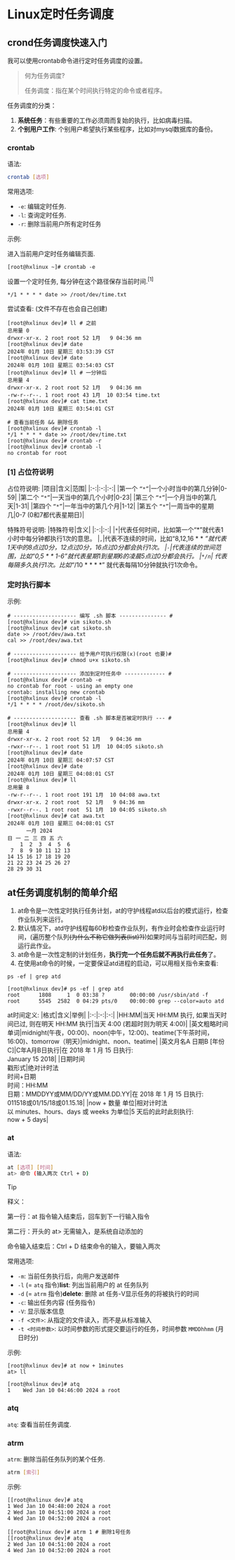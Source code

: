 # Linux定时任务调度
## crond任务调度快速入门

我可以使用crontab命令进行定时任务调度的设置。

> 何为任务调度?
>
> 任务调度：指在某个时间执行特定的命令或者程序。

任务调度的分类：

1. **系统任务**：有些重要的工作必须周而复始的执行，比如病毒扫描。
2. **个别用户工作**: 个别用户希望执行某些程序，比如对mysql数据库的备份。

### crontab

语法:

```Bash
crontab [选项]
```

常用选项:

- `-e`: 编辑定时任务.
- `-l`: 查询定时任务.
- `-r`: 删除当前用户所有定时任务

示例:

进入当前用户定时任务编辑页面.
```Shell
[root@hxlinux ~]# crontab -e
```

设置一个定时任务, 每分钟在这个路径保存当前时间.<sup>[1]</sup>
```Shell
*/1 * * * * date >> /root/dev/time.txt
```

尝试查看: (文件不存在也会自己创建)
```Shell
[root@hxlinux dev]# ll # 之前
总用量 0
drwxr-xr-x. 2 root root 52 1月   9 04:36 mm
[root@hxlinux dev]# date
2024年 01月 10日 星期三 03:53:39 CST
[root@hxlinux dev]# date
2024年 01月 10日 星期三 03:54:03 CST
[root@hxlinux dev]# ll # 一分钟后
总用量 4
drwxr-xr-x. 2 root root 52 1月   9 04:36 mm
-rw-r--r--. 1 root root 43 1月  10 03:54 time.txt
[root@hxlinux dev]# cat time.txt 
2024年 01月 10日 星期三 03:54:01 CST

# 查看当前任务 && 删除任务
[root@hxlinux dev]# crontab -l
*/1 * * * * date >> /root/dev/time.txt
[root@hxlinux dev]# crontab -r
[root@hxlinux dev]# crontab -l
no crontab for root
```

### [1] 占位符说明

占位符说明:
|项目|含义|范围|
|:-:|:-:|:-:|
|第一个 `“*”`|一个小时当中的第几分钟|0-59|
|第二个 `“*”`|一天当中的第几个小时|0-23|
|第三个 `“*”`|一个月当中的第几天|1-31|
|第四个 `“*”`|一年当中的第几个月|1-12|
|第五个 `“*”`|一周当中的星期几|0-7 (0和7都代表星期日)|

特殊符号说明:
|特殊符号|含义|
|:-:|:-:|
|`*`|代表任何时间，比如第一个“*”就代表1小时中每分钟都执行1次的意思。
|`,`|代表不连续的时间，比如“8,12,16 * * *”就代表1天中的8点过0分，12点过0分，16点过0分都会执行1次。
|`-`|代表连续的世间范围，比如“0,5 * * 1-6”就代表星期1到星期6的凌晨5点过0分都会执行。
|`*/n`| 代表每隔多久执行1次。比如“*/10 * * * *” 就代表每隔10分钟就执行1次命令。

### 定时执行脚本

示例:
```Shell
# -------------------- 编写 .sh 脚本 --------------- #
[root@hxlinux dev]# vim sikoto.sh
[root@hxlinux dev]# cat sikoto.sh 
date >> /root/dev/awa.txt
cal >> /root/dev/awa.txt

# -------------------- 给予用户可执行权限(x)(root 也要)#
[root@hxlinux dev]# chmod u+x sikoto.sh 

# -------------------- 添加到定时任务中 ------------- #
[root@hxlinux dev]# crontab -e
no crontab for root - using an empty one
crontab: installing new crontab
[root@hxlinux dev]# crontab -l
*/1 * * * * /root/dev/sikoto.sh

# -------------------- 查看 .sh 脚本是否被定时执行 --- #
[root@hxlinux dev]# ll
总用量 4
drwxr-xr-x. 2 root root 52 1月   9 04:36 mm
-rwxr--r--. 1 root root 51 1月  10 04:05 sikoto.sh
[root@hxlinux dev]# date
2024年 01月 10日 星期三 04:07:57 CST
[root@hxlinux dev]# date
2024年 01月 10日 星期三 04:08:01 CST
[root@hxlinux dev]# ll
总用量 8
-rw-r--r--. 1 root root 191 1月  10 04:08 awa.txt
drwxr-xr-x. 2 root root  52 1月   9 04:36 mm
-rwxr--r--. 1 root root  51 1月  10 04:05 sikoto.sh
[root@hxlinux dev]# cat awa.txt 
2024年 01月 10日 星期三 04:08:01 CST
      一月 2024     
日 一 二 三 四 五 六
    1  2  3  4  5  6
 7  8  9 10 11 12 13
14 15 16 17 18 19 20
21 22 23 24 25 26 27
28 29 30 31
```

## at任务调度机制的简单介绍
1. at命令是一次性定时执行任务计划，at的守护线程atd以后台的模式运行，检查作业队列来运行。
2. 默认情况下，atd守护线程每60秒检查作业队列，有作业时会检查作业运行时间，(遍历整个队列~~(为什么不称它做列表(list)?)~~)如果时间与当前时间匹配，则运行此作业。
3. at命令是一次性定制的计划任务，**执行完一个任务后就不再执行此任务**了。
4. 在使用at命令的时候，一定要保证atd进程的启动，可以用相关指令来查看:

`ps -ef | grep atd`
```Shell
[root@hxlinux dev]# ps -ef | grep atd
root      1808     1  0 03:38 ?        00:00:00 /usr/sbin/atd -f
root      5545  2582  0 04:29 pts/0    00:00:00 grep --color=auto atd
```

at时间定义:
|格式|含义|举例|
|:-:|:-:|:-:|
|HH:MM|当天 HH:MM 执行, 如果当天时间已过, 则在明天 HH:MM 执行|当天 4:00 (若超时则为明天 4:00)|
|英文粗略时间单词|midnight(午夜，00:00)、noon(中午，12:00)、teatime(下午茶时间，16:00)、tomorrow（明天)|midnight、noon、teatime|
|英文月名A 日期B [年份C]|C年A月B日执行|在 2018 年 1 月 15 日执行:<br>January 15 2018|
|日期时间<br>戳形式|绝对计时法<br>时间+日期<br>时间：HH:MM<br>日期：MMDDYY或MM/DD/YY或MM.DD.YY|在 2018 年 1 月 15 日执行:<br>011518或01/15/18或01.15.18|
|now + 数量 单位|相对计时法<br>以 minutes、hours、days 或 weeks 为单位|5 天后的此时此刻执行:<br>now + 5 days|

### at
语法:
```Bash
at [选项] [时间]
at> 命令 (输入两次 Ctrl + D)
```

> [!TIP]
> 释义：
>
> 第一行：at 指令输入结束后，回车到下一行输入指令
>
> 第二行：开头的 at> 无需输入，是系统自动添加的
>
> 命令输入结束后：Ctrl + D 结束命令的输入，要输入两次

常用选项:
- `-m`: 当前任务执行后，向用户发送邮件
- `-l` (= `atq` 指令)**list**: 列出当前用户的 at 任务队列
- `-d` (= `atrm` 指令)**delete**: 删除 at 任务-V显示任务的将被执行的时间
- `-c`: 输出任务内容 (任务指令)
- `-V`: 显示版本信息
- `-f <文件>`: 从指定的文件读入，而不是从标准输入
- `-t <时间参数>`: 以时间参数的形式提交要运行的任务，时间参数 `MMDDhhmm` (月日时分)

示例:
```Shell
[root@hxlinux dev]# at now + 1minutes
at> ll

[root@hxlinux dev]# atq
1    Wed Jan 10 04:46:00 2024 a root
```

### atq
`atq`: 查看当前任务调度.

### atrm
`atrm`: 删除当前任务队列的某个任务.

```Bash
atrm [索引]
```

示例:

```Shell
[[root@hxlinux dev]# atq
1 Wed Jan 10 04:48:00 2024 a root
2 Wed Jan 10 04:51:00 2024 a root
4 Wed Jan 10 04:52:00 2024 a root

[[root@hxlinux dev]# atrm 1 # 删除1号任务
[[root@hxlinux dev]# atq
2 Wed Jan 10 04:51:00 2024 a root
4 Wed Jan 10 04:52:00 2024 a root
```